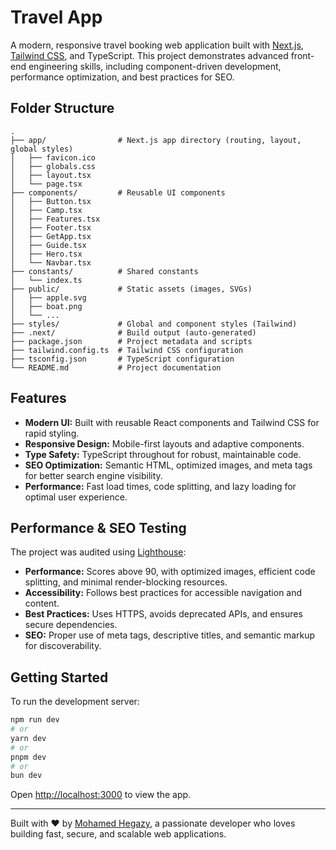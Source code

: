 # Travel App

A modern, responsive travel booking web application built with [Next.js](https://nextjs.org/), [Tailwind CSS](https://tailwindcss.com/), and TypeScript. This project demonstrates advanced front-end engineering skills, including component-driven development, performance optimization, and best practices for SEO.

## Folder Structure

```
.
├── app/                # Next.js app directory (routing, layout, global styles)
│   ├── favicon.ico
│   ├── globals.css
│   ├── layout.tsx
│   └── page.tsx
├── components/         # Reusable UI components
│   ├── Button.tsx
│   ├── Camp.tsx
│   ├── Features.tsx
│   ├── Footer.tsx
│   ├── GetApp.tsx
│   ├── Guide.tsx
│   ├── Hero.tsx
│   └── Navbar.tsx
├── constants/          # Shared constants
│   └── index.ts
├── public/             # Static assets (images, SVGs)
│   ├── apple.svg
│   ├── boat.png
│   └── ...
├── styles/             # Global and component styles (Tailwind)
├── .next/              # Build output (auto-generated)
├── package.json        # Project metadata and scripts
├── tailwind.config.ts  # Tailwind CSS configuration
├── tsconfig.json       # TypeScript configuration
└── README.md           # Project documentation
```

## Features

- **Modern UI:** Built with reusable React components and Tailwind CSS for rapid styling.
- **Responsive Design:** Mobile-first layouts and adaptive components.
- **Type Safety:** TypeScript throughout for robust, maintainable code.
- **SEO Optimization:** Semantic HTML, optimized images, and meta tags for better search engine visibility.
- **Performance:** Fast load times, code splitting, and lazy loading for optimal user experience.

## Performance & SEO Testing

The project was audited using [Lighthouse](https://developers.google.com/web/tools/lighthouse):

- **Performance:** Scores above 90, with optimized images, efficient code splitting, and minimal render-blocking resources.
- **Accessibility:** Follows best practices for accessible navigation and content.
- **Best Practices:** Uses HTTPS, avoids deprecated APIs, and ensures secure dependencies.
- **SEO:** Proper use of meta tags, descriptive titles, and semantic markup for discoverability.

## Getting Started

To run the development server:

```bash
npm run dev
# or
yarn dev
# or
pnpm dev
# or
bun dev
```

Open [http://localhost:3000](http://localhost:3000) to view the app.


---

Built with ❤️ by [Mohamed Hegazy](https://github.com/mohamed-hegazy219427), a passionate developer who loves building fast, secure, and scalable web applications.
